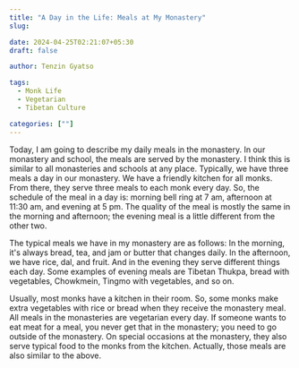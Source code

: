 ```yaml
---
title: "A Day in the Life: Meals at My Monastery"
slug:

date: 2024-04-25T02:21:07+05:30
draft: false

author: Tenzin Gyatso

tags:
  - Monk Life
  - Vegetarian
  - Tibetan Culture

categories: [""]
---
```


Today, I am going to describe my daily meals in the monastery. In our monastery and school, the meals are served by the monastery. I think this is similar to all monasteries and schools at any place. Typically, we have three meals a day in our monastery. We have a friendly kitchen for all monks. From there, they serve three meals to each monk every day. So, the schedule of the meal in a day is: morning bell ring at 7 am, afternoon at 11:30 am, and evening at 5 pm. The quality of the meal is mostly the same in the morning and afternoon; the evening meal is a little different from the other two.

The typical meals we have in my monastery are as follows: In the morning, it's always bread, tea, and jam or butter that changes daily. In the afternoon, we have rice, dal, and fruit. And in the evening they serve different things each day. Some examples of evening meals are Tibetan Thukpa, bread with vegetables, Chowkmein, Tingmo with vegetables, and so on.

Usually, most monks have a kitchen in their room. So, some monks make extra vegetables with rice or bread when they receive the monastery meal. All meals in the monasteries are vegetarian every day. If someone wants to eat meat for a meal, you never get that in the monastery; you need to go outside of the monastery. On special occasions at the monastery, they also serve typical food to the monks from the kitchen. Actually, those meals are also similar to the above.
